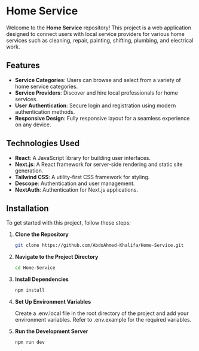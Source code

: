 # Home Service

Welcome to the **Home Service** repository! This project is a web application designed to connect users with local service providers for various home services such as cleaning, repair, painting, shifting, plumbing, and electrical work.

## Features

- **Service Categories**: Users can browse and select from a variety of home service categories.
- **Service Providers**: Discover and hire local professionals for home services.
- **User Authentication**: Secure login and registration using modern authentication methods.
- **Responsive Design**: Fully responsive layout for a seamless experience on any device.

## Technologies Used

- **React**: A JavaScript library for building user interfaces.
- **Next.js**: A React framework for server-side rendering and static site generation.
- **Tailwind CSS**: A utility-first CSS framework for styling.
- **Descope**: Authentication and user management.
- **NextAuth**: Authentication for Next.js applications.

## Installation

To get started with this project, follow these steps:

1. **Clone the Repository**

      ```bash
      git clone https://github.com/AbdoAhmed-Khalifa/Home-Service.git
      ```

 2. **Navigate to the Project Directory**

      ```bash
      cd Home-Service
      ```
3. **Install Dependencies**
   
      ```bash
      npm install
      ```
 4. **Set Up Environment Variables**

      Create a .env.local file in the root directory of the project and add your environment variables. Refer to .env.example for the required variables.
    
 6. **Run the Development Server**

      ```bash
      npm run dev
      ```
